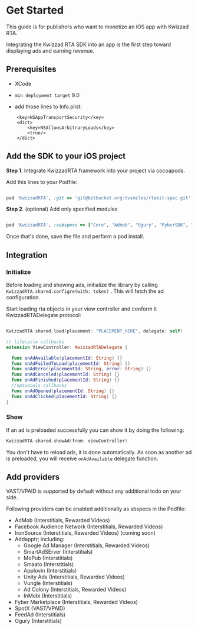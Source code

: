
# Get Started
This guide is for publishers who want to monetize an iOS app with Kwizzad RTA.

Integrating the Kwizzad RTA SDK into an app is the first step toward displaying ads and earning revenue.   

## Prerequisites

- XCode

- `min deployment target` 9.0
- add those lines to Info.plist: 

```
	<key>NSAppTransportSecurity</key>
	<dict>
		<key>NSAllowsArbitraryLoads</key>
		<true/>
	</dict>

```

## Add the SDK to your iOS project

__Step 1__. Integrate KwizzadRTA framework into your project via cocoapods.

Add this lines to your Podfile:

```ruby

pod 'KwizzadRTA', :git => 'git@bitbucket.org:tvsmiles/rtakit-spec.git'

```

__Step 2__. (optional) Add only specified modules

```ruby

pod 'KwizzadRTA', :subspecs => ["Core", "Admob", "Ogury", "FyberSDK", "Admob", "GoogleIMA", "Aerserv", "OpenBidSDK", "FBAudienceNetwork", "FeedAd", "SpotX", "IronSource", "AAT"], :git => 'git@bitbucket.org:tvsmiles/rtakit-spec.git'

```

Once that's done, save the file and perform a pod install.


## Integration

### Initialize

Before loading and showing ads, initialize the library by calling  `KwizzadRTA.shared.configre(with: token)` .  This will fetch the ad configuration.


Start loading rta objects in your view controller and conform it KwizzadRTADelegate protocol:
```swift

KwizzadRTA.shared.load(placement: "PLACEMENT_HERE", delegate: self)

// lifecycle callbacks
extension ViewController: KwizzadRTADelegate {

  func onAdAvailable(placementId: String) {}
  func onAdFailedToLoad(placementId: String) {}
  func onAdError(placementId: String, error: String) {}
  func onAdCanceled(placementId: String) {}
  func onAdFinished(placementId: String) {}
  //optionals callbacks
  func onAdOpened(placementId: String) {}
  func onAdClicked(placementId: String) {}
}
```

### Show

If an ad is preloaded successfully you can show it by doing the following: 

```swift
KwizzadRTA.shared.showAd(from: viewController)
```



You don't have to reload ads, it is done automatically. As soon as another ad is preloaded, you will receive  ```onAdAvailable``` delegate function.



## Add providers
VAST/VPAID is supported by default without any additional todo on your side.

Following providers can be enabled additionally as sbspecs in the Podfile:

 - AdMob (Interstitials, Rewarded Videos)
 - Facebook Audience Network (Interstitials, Rewarded Videos)
 - IronSource (Interstitials, Rewarded Videos) (coming soon)
 - Addapptr; including:
	 - Google Ad Manager (Interstitials, Rewarded Videos)
	 - SmartAdSErver (Interstitials)
	 - MoPub (Interstitials)
	 - Smaato (Interstitials)
	 - Applovin (Interstitials)
	 - Unity Ads (Interstitials, Rewarded Videos)
	 - Vungle (Interstitials)
	 - Ad Colony (Interstitials, Rewarded Videos)
	 - InMobi (Interstitials)
 - Fyber Marketplace (Interstitials, Rewarded Videos)
 - SpotX (VAST/VPAID)
 - FeedAd (Interstitials)
 - Ogury (Interstitials)

